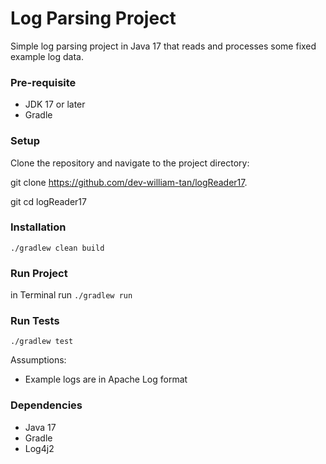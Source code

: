 # Log Parsing Project 

Simple log parsing project in Java 17 
that reads and processes some fixed example log data. 

### Pre-requisite
* JDK 17 or later 
* Gradle

### Setup
Clone the repository and navigate to the project directory: 

git clone https://github.com/dev-william-tan/logReader17. 

git cd logReader17

### Installation
`./gradlew clean build`

### Run Project
in Terminal run
`./gradlew run`

### Run Tests
`./gradlew test`

Assumptions:
* Example logs are in Apache Log format 

### Dependencies
* Java 17 
* Gradle 
* Log4j2 
